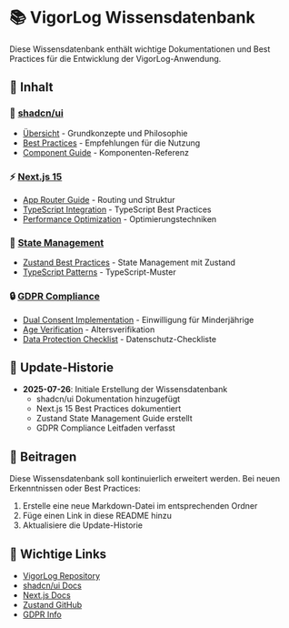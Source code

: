 # 📚 VigorLog Wissensdatenbank

Diese Wissensdatenbank enthält wichtige Dokumentationen und Best Practices für die Entwicklung der VigorLog-Anwendung.

## 📖 Inhalt

### 🎨 [shadcn/ui](./shadcn-ui/)
- [Übersicht](./shadcn-ui/overview.md) - Grundkonzepte und Philosophie
- [Best Practices](./shadcn-ui/best-practices.md) - Empfehlungen für die Nutzung
- [Component Guide](./shadcn-ui/component-guide.md) - Komponenten-Referenz

### ⚡ [Next.js 15](./nextjs-15/)
- [App Router Guide](./nextjs-15/app-router-guide.md) - Routing und Struktur
- [TypeScript Integration](./nextjs-15/typescript-integration.md) - TypeScript Best Practices
- [Performance Optimization](./nextjs-15/performance-optimization.md) - Optimierungstechniken

### 🐻 [State Management](./state-management/)
- [Zustand Best Practices](./state-management/zustand-best-practices.md) - State Management mit Zustand
- [TypeScript Patterns](./state-management/typescript-patterns.md) - TypeScript-Muster

### 🔒 [GDPR Compliance](./gdpr-compliance/)
- [Dual Consent Implementation](./gdpr-compliance/dual-consent-implementation.md) - Einwilligung für Minderjährige
- [Age Verification](./gdpr-compliance/age-verification.md) - Altersverifikation
- [Data Protection Checklist](./gdpr-compliance/data-protection-checklist.md) - Datenschutz-Checkliste

## 🔄 Update-Historie

- **2025-07-26**: Initiale Erstellung der Wissensdatenbank
  - shadcn/ui Dokumentation hinzugefügt
  - Next.js 15 Best Practices dokumentiert
  - Zustand State Management Guide erstellt
  - GDPR Compliance Leitfaden verfasst

## 🤝 Beitragen

Diese Wissensdatenbank soll kontinuierlich erweitert werden. Bei neuen Erkenntnissen oder Best Practices:

1. Erstelle eine neue Markdown-Datei im entsprechenden Ordner
2. Füge einen Link in diese README hinzu
3. Aktualisiere die Update-Historie

## 📌 Wichtige Links

- [VigorLog Repository](https://github.com/tomsolut/VigorLogApp)
- [shadcn/ui Docs](https://ui.shadcn.com)
- [Next.js Docs](https://nextjs.org/docs)
- [Zustand GitHub](https://github.com/pmndrs/zustand)
- [GDPR Info](https://gdpr-info.eu)